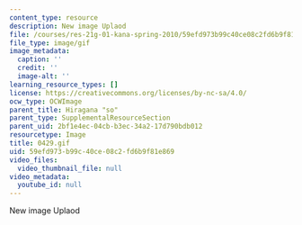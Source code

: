 ```yaml
---
content_type: resource
description: New image Uplaod
file: /courses/res-21g-01-kana-spring-2010/59efd973b99c40ce08c2fd6b9f81e869_0429.gif
file_type: image/gif
image_metadata:
  caption: ''
  credit: ''
  image-alt: ''
learning_resource_types: []
license: https://creativecommons.org/licenses/by-nc-sa/4.0/
ocw_type: OCWImage
parent_title: Hiragana "so"
parent_type: SupplementalResourceSection
parent_uid: 2bf1e4ec-04cb-b3ec-34a2-17d790bdb012
resourcetype: Image
title: 0429.gif
uid: 59efd973-b99c-40ce-08c2-fd6b9f81e869
video_files:
  video_thumbnail_file: null
video_metadata:
  youtube_id: null
---
```

New image Uplaod